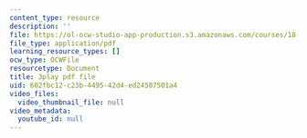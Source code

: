 ```yaml
---
content_type: resource
description: ''
file: https://ol-ocw-studio-app-production.s3.amazonaws.com/courses/18-03sc-differential-equations-fall-2011/602fbc12c23b449542d4ed24507501a4_pUFSXhoazY8.pdf
file_type: application/pdf
learning_resource_types: []
ocw_type: OCWFile
resourcetype: Document
title: 3play pdf file
uid: 602fbc12-c23b-4495-42d4-ed24507501a4
video_files:
  video_thumbnail_file: null
video_metadata:
  youtube_id: null
---
```


